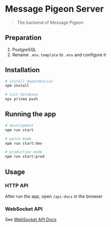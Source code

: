# Message Pigeon Server

> The backend of Message Pigeon

## Preparation

1. PostgreSQL
2. Rename `.env.template` to `.env` and configure it

## Installation

```bash
# install dependencies
npm install

# init database
npx prisma push
```

## Running the app

```bash
# development
npm run start

# watch mode
npm run start:dev

# production mode
npm run start:prod
```

## Usage

### HTTP API

After run the app, open `/api-docs` in the browser

### WebSocket API

See [WebSocket API Docs](WEBSOCKET.md)
